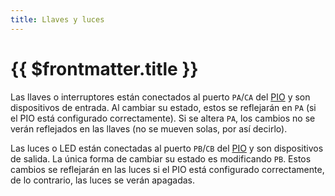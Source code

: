 ```yaml
---
title: Llaves y luces
---
```


# {{ $frontmatter.title }}

Las llaves o interruptores están conectados al puerto `PA`/`CA` del [PIO](../modules/pio) y son dispositivos de entrada. Al cambiar su estado, estos se reflejarán en `PA` (si el PIO está configurado correctamente). Si se altera `PA`, los cambios no se verán reflejados en las llaves (no se mueven solas, por así decirlo).

Las luces o LED están conectadas al puerto `PB`/`CB` del [PIO](../modules/pio) y son dispositivos de salida. La única forma de cambiar su estado es modificando `PB`. Estos cambios se reflejarán en las luces si el PIO está configurado correctamente, de lo contrario, las luces se verán apagadas.
